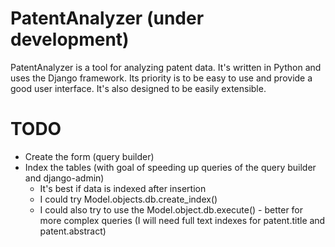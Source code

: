 # PatentAnalyzer (under development)

PatentAnalyzer is a tool for analyzing patent data. It's written in Python and uses the Django framework. Its priority is to be easy to use and provide a good user interface. It's also designed to be easily extensible. 

# TODO

* Create the form (query builder)
* Index the tables (with goal of speeding up queries of the query builder and django-admin)
    - It's best if data is indexed after insertion
    - I could try Model.objects.db.create_index()
    - I could also try to use the Model.object.db.execute() - better for more complex queries (I will need full text indexes for patent.title and patent.abstract)
    